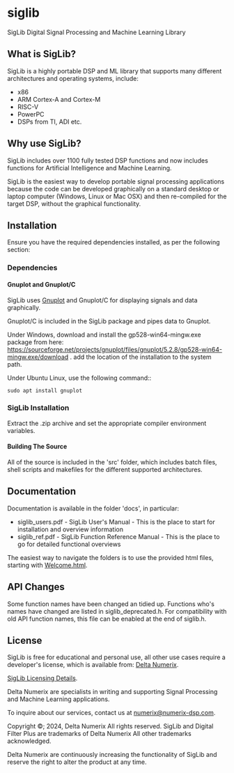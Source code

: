 # siglib
SigLib Digital Signal Processing and Machine Learning Library

## What is SigLib?

SigLib is a highly portable DSP and ML library that supports many different architectures and
operating systems, include:

* x86
* ARM Cortex-A and Cortex-M
* RISC-V
* PowerPC
* DSPs from TI, ADI etc.

## Why use SigLib?

SigLib includes over 1100 fully tested DSP functions and now includes functions for Artificial
Intelligence and Machine Learning.

SigLib is the easiest way to develop portable signal processing applications because the code can be
developed graphically on a standard desktop or laptop computer (Windows, Linux or Mac OSX) and then
re-compiled for the target DSP, without the graphical functionality.

## Installation

Ensure you have the required dependencies installed, as per the following section:

### Dependencies

#### Gnuplot and Gnuplot/C

SigLib uses [Gnuplot](http://gnuplot.info/) and Gnuplot/C for displaying signals and data graphically.

Gnuplot/C is included in the SigLib package and pipes data to Gnuplot.

Under Windows, download and install the gp528-win64-mingw.exe package
from here:
https://sourceforge.net/projects/gnuplot/files/gnuplot/5.2.8/gp528-win64-mingw.exe/download .
add the location of the installation to the system path.

Under Ubuntu Linux, use the following command::

    sudo apt install gnuplot

### SigLib Installation

Extract the .zip archive and set the appropriate compiler environment variables.

#### Building The Source

All of the source is included in the 'src' folder, which includes batch files, shell scripts and makefiles
for the different supported architectures.

## Documentation

Documentation is available in the folder 'docs', in particular:

* siglib_users.pdf  - SigLib User's Manual - This is the place to start for installation and overview
information
* siglib_ref.pdf    - SigLib Function Reference Manual - This is the place to go for detailed functional
overviews

The easiest way to navigate the folders is to use the provided html files, starting with [Welcome.html](./welcome.html).

## API Changes

Some function names have been changed an tidied up.
Functions who's names have changed are listed in siglib_deprecated.h.
For compatibility with old API function names, this file can be enabled at the end of siglib.h.

## License

SigLib is free for educational and personal use, all other use cases require a developer's license,
which is available from: [Delta Numerix](https://numerix-dsp.com).

[SigLib Licensing Details](./license.html).

Delta Numerix are specialists in writing and supporting Signal Processing and Machine Learning
applications.

To inquire about our services, contact us at numerix@numerix-dsp.com.

Copyright ©; 2024, Delta Numerix All rights reserved.
SigLib and Digital Filter Plus are trademarks of Delta Numerix All
other trademarks acknowledged.

Delta Numerix are continuously increasing the functionality of SigLib
and reserve the right to alter the product at any time.
